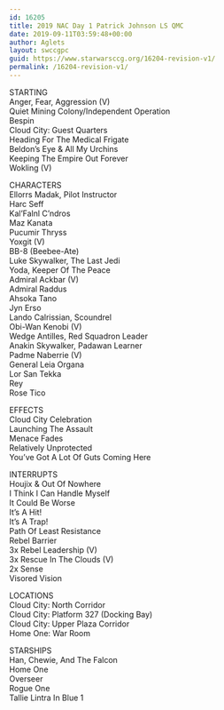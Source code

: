 ```yaml
---
id: 16205
title: 2019 NAC Day 1 Patrick Johnson LS QMC
date: 2019-09-11T03:59:48+00:00
author: Aglets
layout: swccgpc
guid: https://www.starwarsccg.org/16204-revision-v1/
permalink: /16204-revision-v1/
---
```

STARTING  
Anger, Fear, Aggression (V)  
Quiet Mining Colony/Independent Operation  
Bespin  
Cloud City: Guest Quarters  
Heading For The Medical Frigate  
Beldon&#8217;s Eye & All My Urchins  
Keeping The Empire Out Forever  
Wokling (V)

CHARACTERS  
Ellorrs Madak, Pilot Instructor  
Harc Seff  
Kal&#8217;Falnl C&#8217;ndros  
Maz Kanata  
Pucumir Thryss  
Yoxgit (V)  
BB-8 (Beebee-Ate)  
Luke Skywalker, The Last Jedi  
Yoda, Keeper Of The Peace  
Admiral Ackbar (V)  
Admiral Raddus  
Ahsoka Tano  
Jyn Erso  
Lando Calrissian, Scoundrel  
Obi-Wan Kenobi (V)  
Wedge Antilles, Red Squadron Leader  
Anakin Skywalker, Padawan Learner  
Padme Naberrie (V)  
General Leia Organa  
Lor San Tekka  
Rey  
Rose Tico

EFFECTS  
Cloud City Celebration  
Launching The Assault  
Menace Fades  
Relatively Unprotected  
You&#8217;ve Got A Lot Of Guts Coming Here

INTERRUPTS  
Houjix & Out Of Nowhere  
I Think I Can Handle Myself  
It Could Be Worse  
It&#8217;s A Hit!  
It&#8217;s A Trap!  
Path Of Least Resistance  
Rebel Barrier  
3x Rebel Leadership (V)  
3x Rescue In The Clouds (V)  
2x Sense  
Visored Vision

LOCATIONS  
Cloud City: North Corridor  
Cloud City: Platform 327 (Docking Bay)  
Cloud City: Upper Plaza Corridor  
Home One: War Room

STARSHIPS  
Han, Chewie, And The Falcon  
Home One  
Overseer  
Rogue One  
Tallie Lintra In Blue 1